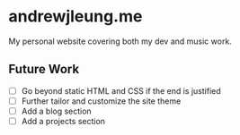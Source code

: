 # andrewjleung.me

My personal website covering both my dev and music work.

## Future Work

- [ ] Go beyond static HTML and CSS if the end is justified
- [ ] Further tailor and customize the site theme
- [ ] Add a blog section
- [ ] Add a projects section
